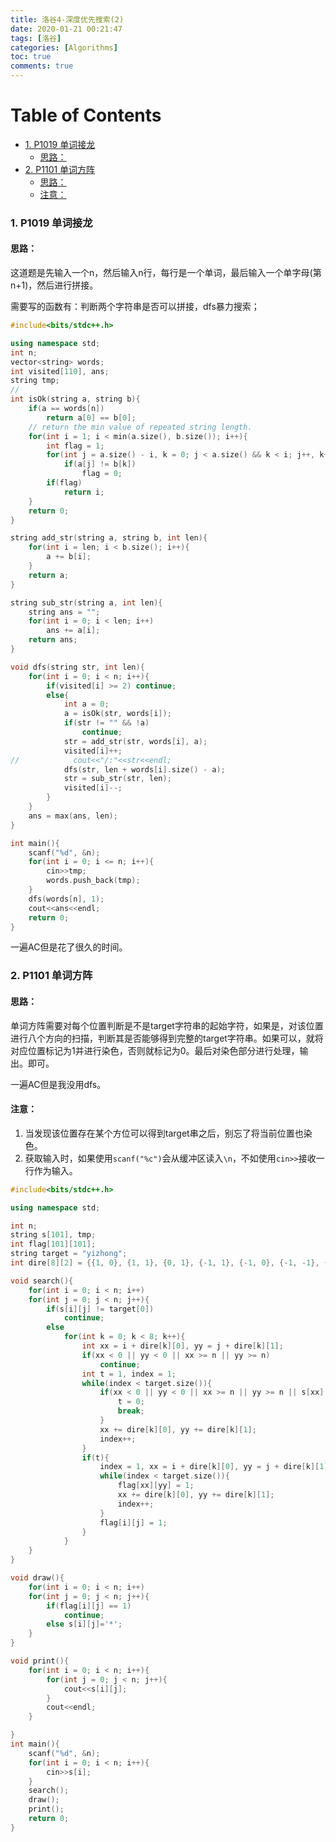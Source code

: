 ```yaml
---
title: 洛谷4-深度优先搜索(2)
date: 2020-01-21 00:21:47
tags: [洛谷]
categories: [Algorithms]
toc: true
comments: true
---
```


Table of Contents
=================

* [1. P1019 单词接龙](#1-p1019-单词接龙)
	* [思路：](#思路)
* [2. P1101 单词方阵](#2-p1101-单词方阵)
	* [思路：](#思路-1)
	* [注意：](#注意)



### 1. P1019 单词接龙

#### 思路：

这道题是先输入一个n，然后输入n行，每行是一个单词，最后输入一个单字母(第n+1)，然后进行拼接。

需要写的函数有：判断两个字符串是否可以拼接，dfs暴力搜索；

```c++
#include<bits/stdc++.h>

using namespace std;
int n;
vector<string> words;
int visited[110], ans;
string tmp;
//
int isOk(string a, string b){
    if(a == words[n])
        return a[0] == b[0];
    // return the min value of repeated string length.
    for(int i = 1; i < min(a.size(), b.size()); i++){
        int flag = 1;
        for(int j = a.size() - i, k = 0; j < a.size() && k < i; j++, k++)
            if(a[j] != b[k])
                flag = 0;
        if(flag)
            return i;
    }
    return 0;
}

string add_str(string a, string b, int len){
    for(int i = len; i < b.size(); i++){
        a += b[i];
    }
    return a;
}

string sub_str(string a, int len){
    string ans = "";
    for(int i = 0; i < len; i++)
        ans += a[i];
    return ans;
}

void dfs(string str, int len){
    for(int i = 0; i < n; i++){
        if(visited[i] >= 2) continue;
        else{
            int a = 0;
            a = isOk(str, words[i]);
            if(str != "" && !a)
                continue;
            str = add_str(str, words[i], a);
            visited[i]++;
//            cout<<"/:"<<str<<endl;
            dfs(str, len + words[i].size() - a);
            str = sub_str(str, len);
            visited[i]--;
        }
    }
    ans = max(ans, len);
}

int main(){
    scanf("%d", &n);
    for(int i = 0; i <= n; i++){
        cin>>tmp;
        words.push_back(tmp);
    }
    dfs(words[n], 1);
    cout<<ans<<endl;
    return 0;
}

```

一遍AC但是花了很久的时间。

### 2. P1101 单词方阵

#### 思路：

单词方阵需要对每个位置判断是不是target字符串的起始字符，如果是，对该位置进行八个方向的扫描，判断其是否能够得到完整的target字符串。如果可以，就将对应位置标记为1并进行染色，否则就标记为0。最后对染色部分进行处理，输出。即可。

一遍AC但是我没用dfs。

#### 注意：

1. 当发现该位置存在某个方位可以得到target串之后，别忘了将当前位置也染色。
2. 获取输入时，如果使用`scanf("%c")`会从缓冲区读入`\n`，不如使用`cin>>`接收一行作为输入。

```c++
#include<bits/stdc++.h>

using namespace std;

int n;
string s[101], tmp;
int flag[101][101];
string target = "yizhong";
int dire[8][2] = {{1, 0}, {1, 1}, {0, 1}, {-1, 1}, {-1, 0}, {-1, -1}, {0, -1}, {1, -1}};

void search(){
    for(int i = 0; i < n; i++)
    for(int j = 0; j < n; j++){
        if(s[i][j] != target[0])
            continue;
        else
            for(int k = 0; k < 8; k++){
                int xx = i + dire[k][0], yy = j + dire[k][1];
                if(xx < 0 || yy < 0 || xx >= n || yy >= n)
                    continue;
                int t = 1, index = 1;
                while(index < target.size()){
                    if(xx < 0 || yy < 0 || xx >= n || yy >= n || s[xx][yy] != target[index]){
                        t = 0;
                        break;
                    }
                    xx += dire[k][0], yy += dire[k][1];
                    index++;
                }
                if(t){
                    index = 1, xx = i + dire[k][0], yy = j + dire[k][1];
                    while(index < target.size()){
                        flag[xx][yy] = 1;
                        xx += dire[k][0], yy += dire[k][1];
                        index++;
                    }
                    flag[i][j] = 1;
                }
            }
    }
}

void draw(){
    for(int i = 0; i < n; i++)
    for(int j = 0; j < n; j++){
        if(flag[i][j] == 1)
            continue;
        else s[i][j]='*';
    }
}

void print(){
    for(int i = 0; i < n; i++){
        for(int j = 0; j < n; j++){
            cout<<s[i][j];
        }
        cout<<endl;
    }

}
int main(){
    scanf("%d", &n);
    for(int i = 0; i < n; i++){
        cin>>s[i];
    }
    search();
    draw();
    print();
    return 0;
}

```

